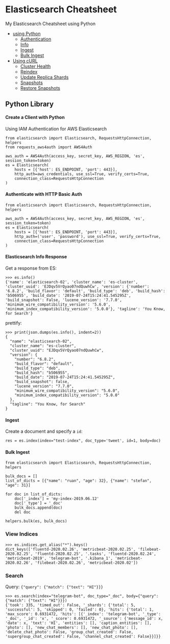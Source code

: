 # Elasticsearch Cheatsheet

My Elasticsearch Cheatsheet using Python

- [using Python](python-elasticsearch.md#python-library)
  - [Authentication](python-elasticsearch.md#authenticate-with-http-basic-auth)
  - [Info](python-elasticsearch.md#elasticsearch-info-response)
  - [Ingest](python-elasticsearch.md#ingest)
  - [Bulk Ingest](python-elasticsearch.md#ingest)
- [Using cURL](README.md#using-curl)
  - [Cluster Health](README.md#health-with-curl)
  - [Reindex](README.md#reindex-using-curl)
  - [Update Replica Shards](README.md#update-replicas-curl)
  - [Snapshots](README.md#snapshots-with-curl)
  - [Restore Snapshots](README.md#restore-snapshots-with-curl)

## Python Library

#### Create a Client with Python

Using IAM Authentication for AWS Elasticsearch

```
from elasticsearch import Elasticsearch, RequestsHttpConnection, helpers
from requests_aws4auth import AWS4Auth

aws_auth = AWS4Auth(access_key, secret_key, AWS_REGION, 'es', session_token=token)
es = Elasticsearch(
    hosts = [{'host': ES_ENDPOINT, 'port': 443}], 
    http_auth=aws_credentials, use_ssl=True, verify_certs=True, 
    connection_class=RequestsHttpConnection
)
```

#### Authenticate with HTTP Basic Auth

```
from elasticsearch import Elasticsearch, RequestsHttpConnection, helpers

aws_auth = AWS4Auth(access_key, secret_key, AWS_REGION, 'es', session_token=token)
es = Elasticsearch(
    hosts = [{'host': ES_ENDPOINT, 'port': 443}], 
    http_auth=('user', 'password'), use_ssl=True, verify_certs=True, 
    connection_class=RequestsHttpConnection
)
```

#### Elasticsearch Info Response

Get a response from ES:

```
>>> es.info()
{'name': 'elasticsearch-02', 'cluster_name': 'es-cluster', 'cluster_uuid': 'EJDqv5VrQyao07ndQuwhCw', 'version': {'number': '6.8.2', 'build_flavor': 'default', 'build_type': 'deb', 'build_hash': 'b506955', 'build_date': '2019-07-24T15:24:41.545295Z', 'build_snapshot': False, 'lucene_version': '7.7.0', 'minimum_wire_compatibility_version': '5.6.0', 'minimum_index_compatibility_version': '5.0.0'}, 'tagline': 'You Know, for Search'}
```

prettify:

```
>>> print(json.dumps(es.info(), indent=2))
{
  "name": "elasticsearch-02",
  "cluster_name": "es-cluster",
  "cluster_uuid": "EJDqv5VrQyao07ndQuwhCw",
  "version": {
    "number": "6.8.2",
    "build_flavor": "default",
    "build_type": "deb",
    "build_hash": "b506955",
    "build_date": "2019-07-24T15:24:41.545295Z",
    "build_snapshot": false,
    "lucene_version": "7.7.0",
    "minimum_wire_compatibility_version": "5.6.0",
    "minimum_index_compatibility_version": "5.0.0"
  },
  "tagline": "You Know, for Search"
}
```

#### Ingest

Create a document and specify a `id`:

```
res = es.index(index="test-index", doc_type='tweet', id=1, body=doc)
```

#### Bulk Ingest

```
from elasticsearch import Elasticsearch, RequestsHttpConnection, helpers

bulk_docs = []
list_of_dicts = [{"name": "ruan", "age": 32}, {"name": "stefan", "age": 31}]

for doc in list_of_dicts:
    doc['_index'] = 'my-index-2019.06.12'
    doc['_type'] = '_doc'
    bulk_docs.append(doc)
    del doc
    
helpers.bulk(es, bulk_docs)
```

### View Indices

```
>>> es.indices.get_alias("*").keys()
dict_keys(['fluentd-2020.02.26', 'metricbeat-2020.02.25', 'filebeat-2020.02.25', 'fluentd-2020.02.25', '.tasks', 'fluentd-2020.02.24', 'metricbeat-2019', 'telegram-bot', '.kibana_1', 'metricbeat-2020.02.26', 'filebeat-2020.02.26', 'metricbeat-2020.02'])
```

### Search

Query: `{"query": {"match": {"text": "HI"}}}`

```
>>> es.search(index="telegram-bot", doc_type="_doc", body={"query": {"match": {"text": "HI"}}})
{'took': 335, 'timed_out': False, '_shards': {'total': 5, 'successful': 5, 'skipped': 0, 'failed': 0}, 'hits': {'total': 1, 'max_score': 0.6931472, 'hits': [{'_index': 'telegram-bot', '_type': '_doc', '_id': 'x', '_score': 0.6931472, '_source': {'message_id': x, 'date': x, 'text': 'HI', 'entities': [], 'caption_entities': [], 'photo': [], 'new_chat_members': [], 'new_chat_photo': [], 'delete_chat_photo': False, 'group_chat_created': False, 'supergroup_chat_created': False, 'channel_chat_created': False}}]}}

```
